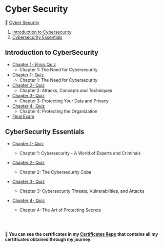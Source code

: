 # Cyber Security


 🔶 <a href="https://github.com/ShafayetB/CCNA-Cisco-Certified-Network-Associate/tree/master/Cyber-Security">Cyber Security </a>

1. [Introduction to Cybersecurity](https://github.com/ShafayetB/CCNA-Cisco-Certified-Network-Associate/tree/master/Cyber-Security/Introduction%20to%20CyberSecurity)
1. [Cybersecurity Essentials](https://github.com/ShafayetB/CCNA-Cisco-Certified-Network-Associate/tree/master/Cyber-Security/Cybersecurity%20Essentials)



## Introduction to CyberSecurity

- [Chapter 1- Ehics Quiz](https://github.com/ShafayetB/CCNA-Cisco-Certified-Network-Associate/tree/master/Cyber-Security/Introduction%20to%20CyberSecurity/Quizzes)
  - Chapter 1: The Need for Cybersecurity
- [Chapter 1- Quiz](https://github.com/ShafayetB/CCNA-Cisco-Certified-Network-Associate/tree/master/Cyber-Security/Introduction%20to%20CyberSecurity/Quizzes)
  - Chapter 1: The Need for Cybersecurity
- [Chapter 2- Quiz](https://github.com/ShafayetB/CCNA-Cisco-Certified-Network-Associate/tree/master/Cyber-Security/Introduction%20to%20CyberSecurity/Quizzes)
  - Chapter 2: Attacks, Concepts and Techniques
- [Chapter 3- Quiz](https://github.com/ShafayetB/CCNA-Cisco-Certified-Network-Associate/tree/master/Cyber-Security/Introduction%20to%20CyberSecurity/Quizzes)
  - Chapter 3: Protecting Your Data and Privacy
- [Chapter 4- Quiz](https://github.com/ShafayetB/CCNA-Cisco-Certified-Network-Associate/tree/master/Cyber-Security/Introduction%20to%20CyberSecurity/Quizzes)
  - Chapter 4: Protecting the Organization
- [Final Exam](https://github.com/ShafayetB/CCNA-Cisco-Certified-Network-Associate/tree/master/Cyber-Security/Introduction%20to%20CyberSecurity/Final%20Exam)
  
## CyberSecurity Essentials

- [Chapter 1- Quiz](https://github.com/ShafayetB/CCNA-Cisco-Certified-Network-Associate/tree/master/Cyber-Security/Cybersecurity%20Essentials/Quizzes)
  - Chapter 1: Cybersecurity - A World of Experts and Criminals
- [Chapter 2- Quiz](https://github.com/ShafayetB/CCNA-Cisco-Certified-Network-Associate/tree/master/Cyber-Security/Cybersecurity%20Essentials/Quizzes)
  - Chapter 2: The Cybersecurity Cube
- [Chapter 3- Quiz](https://github.com/ShafayetB/CCNA-Cisco-Certified-Network-Associate/tree/master/Cyber-Security/Cybersecurity%20Essentials/Quizzes)
  - Chapter 3: Cybersecurity Threats, Vulnerabilities, and Attacks
  
- [Chapter 4- Quiz](https://github.com/ShafayetB/CCNA-Cisco-Certified-Network-Associate/tree/master/Cyber-Security/Cybersecurity%20Essentials/Quizzes)
  - Chapter 4: The Art of Protecting Secrets



</br></br>
<strong><p>🔷 You can see the certificates in my <a href="https://github.com/ShafayetB/Certificates">Certificates Repo</a> that contains all my certificates obtained through my journey.</strong></p><br>
